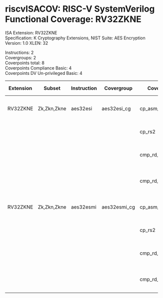 # riscvISACOV: RISC-V SystemVerilog Functional Coverage: RV32ZKNE

ISA Extension: RV32ZKNE  
Specification: K Cryptography Extensions, NIST Suite: AES Encryption  
Version:       1.0
XLEN:          32 

Instructions:  2  
Covergroups:   2  
Coverpoints total:   8  
Coverpoints Compliance Basic:  4  
Coverpoints DV Un-privileged Basic:  4  

| Extension | Subset | Instruction| Covergroup | Coverpoint     | Coverpoint Description | Coverpoint Level  |
| ----------| ------ | ---------- | ---------- | -------------- | ---------------------- | ----------------- |
| RV32ZKNE              |    Zk,Zkn,Zkne |   aes32esi | aes32esi_cg | cp_asm_count | Number of times instruction is executed | Compliance Basic
|                       |                |            |             |      cp_rs2 | RS2 (GPR) register assignment | Compliance Basic
|                       |                |            |             | cmp_rd_rs2_eq | RD and RS2 register (assignment) WAR Hazard | DV Un-privileged Basic
|                       |                |            |             | cmp_rd_rs2_eqval | Compare RD and RS2 register values | DV Un-privileged Basic
| RV32ZKNE              |    Zk,Zkn,Zkne |  aes32esmi | aes32esmi_cg | cp_asm_count | Number of times instruction is executed | Compliance Basic
|                       |                |            |             |      cp_rs2 | RS2 (GPR) register assignment | Compliance Basic
|                       |                |            |             | cmp_rd_rs2_eq | RD and RS2 register (assignment) WAR Hazard | DV Un-privileged Basic
|                       |                |            |             | cmp_rd_rs2_eqval | Compare RD and RS2 register values | DV Un-privileged Basic


